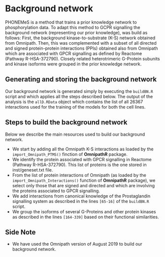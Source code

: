 # Background network

PHONEMeS is a method that trains a prior knowledge network to phosphorylation data. To adapt this method to GCPR signalling the background network (representing our prior knowledge), was build as follows: First, the background kinase-to-substrate (K-S) network obtained from Omnipath. Then, this was complemented with a subset of all directed and signed protein-protein interactions (PPIs) obtained also from Omnipath which are associated with GPCR signalling as defined by Reactome (Pathway R-HSA-372790). Closely related heterotrimeric G-Protein subunits and kinase isoforms were grouped in the prior knowledge network.

## Generating and storing the background network

Our background network is generated simply by executing the `buildBN.R` script and which applies all the steps described below. The output of the analysis is the `allD.RData` object which contains the list of all 26367 interactions used for the training of the models for both the cell lines.

## Steps to build the background network

Below we describe the main resources used to build our background network.

+ We start by adding all the Omnipath K-S interactions as loaded by the `import_Omnipath_PTMS()` finction of **OmnipathR** package.
+ We identify the protein associated with GPCR signalling in Reactome (Pathway R-HSA-372790). This list of proteins is the one stored in inst/geneset.txt file.
+ From the list of protein interactions of Omnipath (as loaded by the `import_Omnipath_Interactions()` function of **OmnipathR** package), we select only those that are signed and directed and which are involving the proteins associated to GPCR signalling.
+ We add interactions from canonical knowledge of the Prostaglandin signalling system as described in the lines `[65-16]` of the `buildBN.R` script.
+ We group the isoforms of several G-Proteins and other protein kinases as described in the lines `[164-339]` based on their functional similarities.


## Side Note

+ We have used the Omnipath version of August 2019 to build our background network.
